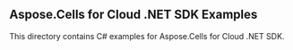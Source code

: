 ## Aspose.Cells for Cloud .NET SDK Examples

This directory contains C# examples for Aspose.Cells for Cloud .NET SDK.
